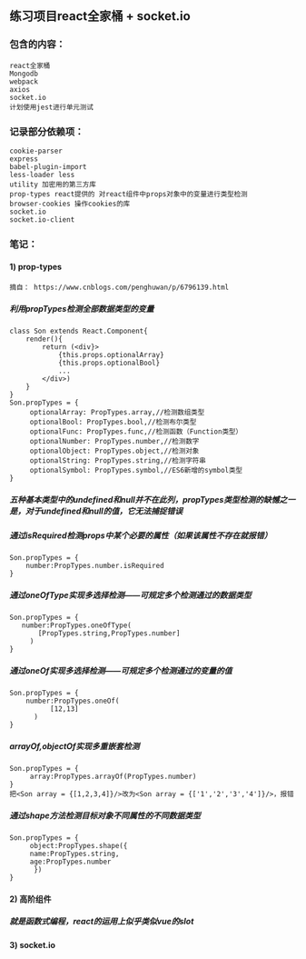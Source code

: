 练习项目react全家桶 + socket.io
-------
### 包含的内容：
    react全家桶
    Mongodb
    webpack
    axios
    socket.io
    计划使用jest进行单元测试
### 记录部分依赖项：
    cookie-parser
    express
    babel-plugin-import
    less-loader less
    utility 加密用的第三方库
    prop-types react提供的 对react组件中props对象中的变量进行类型检测
    browser-cookies 操作cookies的库
    socket.io
    socket.io-client
### 笔记：
#### 1) prop-types
    摘自： https://www.cnblogs.com/penghuwan/p/6796139.html
##### 利用propTypes检测全部数据类型的变量
    class Son extends React.Component{
        render(){
            return (<div}>
                {this.props.optionalArray}
                {this.props.optionalBool}
                ...
            </div>)
        }
    }
    Son.propTypes = {
         optionalArray: PropTypes.array,//检测数组类型
         optionalBool: PropTypes.bool,//检测布尔类型
         optionalFunc: PropTypes.func,//检测函数（Function类型）
         optionalNumber: PropTypes.number,//检测数字
         optionalObject: PropTypes.object,//检测对象
         optionalString: PropTypes.string,//检测字符串
         optionalSymbol: PropTypes.symbol,//ES6新增的symbol类型
    }
##### 五种基本类型中的undefined和null并不在此列，propTypes类型检测的缺憾之一是，对于undefined和null的值，它无法捕捉错误

##### 通过isRequired检测props中某个必要的属性（如果该属性不存在就报错）
    Son.propTypes = {
        number:PropTypes.number.isRequired
    }
##### 通过oneOfType实现多选择检测——可规定多个检测通过的数据类型
    Son.propTypes = {
       number:PropTypes.oneOfType(
           [PropTypes.string,PropTypes.number]
         )
    }
##### 通过oneOf实现多选择检测——可规定多个检测通过的变量的值
    Son.propTypes = {
        number:PropTypes.oneOf(
              [12,13]
          )
    }
##### arrayOf,objectOf实现多重嵌套检测
    Son.propTypes = {
         array:PropTypes.arrayOf(PropTypes.number)
    }
    把<Son array = {[1,2,3,4]}/>改为<Son array = {['1','2','3','4']}/>，报错
##### 通过shape方法检测目标对象不同属性的不同数据类型
    Son.propTypes = {
         object:PropTypes.shape({
         name:PropTypes.string,
         age:PropTypes.number
          })
    }
#### 2) 高阶组件
##### 就是函数式编程，react的运用上似乎类似vue的slot
#####
#### 3) socket.io
